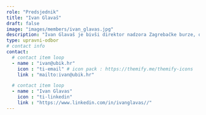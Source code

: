 ```yaml
---
role: "Predsjednik"
title: "Ivan Glavaš"
draft: false
image: "images/members/ivan_glavas.jpg"
description: "Ivan Glavaš je bivši direktor nadzora Zagrebačke burze, osnivač tvrtke Forebit te trenutni član uprave investicijskog fonda."
type: upravni-odbor
# contact info
contact:
  # contact item loop
  - name : "ivan@ubik.hr"
    icon : "ti-email" # icon pack : https://themify.me/themify-icons
    link : "mailto:ivan@ubik.hr"

  # contact item loop
  - name : "Ivan Glavas"
    icon : "ti-linkedin"
    link : "https://www.linkedin.com/in/ivanglavas//"
---
```

